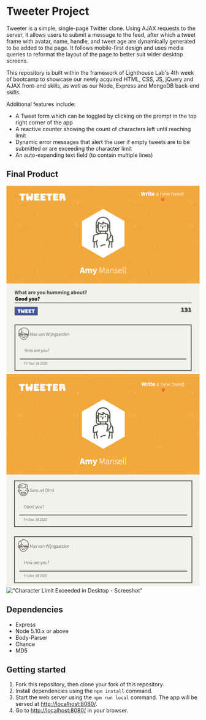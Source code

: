 # Tweeter Project

Tweeter is a simple, single-page Twitter clone. Using AJAX requests to the server, it allows users to submit a message to the feed, after which a tweet frame with avatar, name, handle, and tweet age are dynamically generated to be added to the page. It follows mobile-first design and uses media queries to reformat the layout of the page to better suit wider desktop screens.

This repository is built within the framework of Lighthouse Lab's 4th week of bootcamp to showcase our newly acquired HTML, CSS, JS, jQuery and AJAX front-end skills, as well as our Node, Express and MongoDB back-end skills.

Additional features include:

* A Tweet form which can be toggled by clicking on the prompt in the top right corner of the app
* A reactive counter showing the count of characters left until reaching limit
* Dynamic error messages that alert the user if empty tweets are to be submitted or are exceeding the character limit
* An auto-expanding text field (to contain multiple lines)

## Final Product

!["Writing Tweet in Mobile - Screeshot"](https://github.com/aleksa-ai/tweeter/blob/master/public/images/Tweeter%20Screenshot%201.png)
!["Submitted Tweet - Screeshot"](https://github.com/aleksa-ai/tweeter/blob/master/public/images/Tweeter%20Screenshot%202.png)
!["Character Limit Exceeded in Desktop - Screeshot"](Uhttps://github.com/aleksa-ai/tweeter/blob/master/public/images/Tweeter%20Screenshot%203.pngRL)

## Dependencies

- Express
- Node 5.10.x or above
- Body-Parser
- Chance
- MD5

## Getting started

1. Fork this repository, then clone your fork of this repository.
2. Install dependencies using the `npm install` command.
3. Start the web server using the `npm run local` command. The app will be served at <http://localhost:8080/>.
4. Go to <http://localhost:8080/> in your browser.
